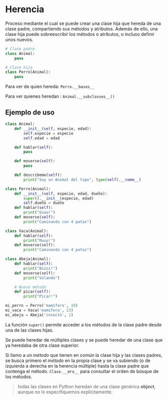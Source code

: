 # Herencia

Proceso mediante el cual se puede crear una clase hija que hereda de una clase padre, compartiendo sus métodos y atributos. Además de ello, una clase hija puede sobreescribir los métodos o atributos, o incluso definir unos nuevos.

```python
# Clase padre
class Animal:
    pass

# Clase hija
class Perro(Animal):
    pass
```

Para ver de quien hereda: ``Perro.__bases__``

Para ver quienes heredan : ``Animal.__subclasses__()``

## Ejemplo de uso

```py
class Animal:
    def __init__(self, especie, edad):
        self.especie = especie
        self.edad = edad

    def hablar(self):
        pass

    def moverse(self):
        pass

    def describeme(self):
        print("Soy un Animal del tipo", type(self).__name__)
```

```py
class Perro(Animal):
    def __init__(self, especie, edad, dueño):
        super().__init__(especie, edad)
        self.dueño = dueño
    def hablar(self):
        print("Guau!")
    def moverse(self):
        print("Caminando con 4 patas")

class Vaca(Animal):
    def hablar(self):
        print("Muuu!")
    def moverse(self):
        print("Caminando con 4 patas")

class Abeja(Animal):
    def hablar(self):
        print("Bzzzz!")
    def moverse(self):
        print("Volando")

    # Nuevo método
    def picar(self):
        print("Picar!")
```

```py
mi_perro = Perro('mamífero', 10)
mi_vaca = Vaca('mamífero', 23)
mi_abeja = Abeja('insecto', 1)
```

La función ``super()`` permite acceder a los métodos de la clase padre desde una de las clases hijas.

Se puede heredar de múltiples clases y se puede heredar de una clase que ya heredaba de otra clase superior.

Si llamo a un *método* que tienen en común la clase hija y las clases padres, se busca primero el *método* en la propia clase y se va subiendo (o de izquierda a derecha en la herencia múltiple) hasta la clase padre que contenga el método. ``Clase.__mro__`` para consultar el orden de búsque de los métodos.

> todas las clases en Python heredan de una clase genérica **object**, aunque no lo especifiquemos explícitamente.